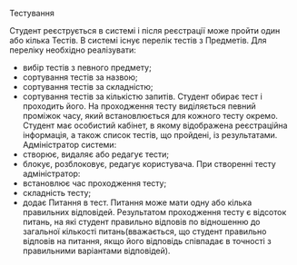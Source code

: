 Тестування

Студент реєструється в системі і після реєстрації може пройти один або кілька Тестів.
В системі існує перелік тестів з Предметів. Для переліку необхідно реалізувати:
- вибір тестів з певного предмету;
- сортування тестів за назвою;
- сортування тестів за складністю;
- сортування тестів за кількістю запитів.
  Студент обирає тест і проходить його.
  На проходження тесту виділяється певний проміжок часу, який встановлюється для кожного тесту окремо.
  Студент має особистий кабінет, в якому відображена реєстраційна інформація,
  а також список тестів, що пройдені, із результатами.
  Адміністратор системи:
- створює, видаляє або редагує тести;
- блокує, розблоковує, редагує користувача.
  При створенні тесту адміністратор:
- встановлює час проходження тесту;
- складність тесту;
- додає Питання в тест.
  Питання може мати одну або кілька правильних відповідей.
  Результатом проходження тесту є відсоток питань,
  на які студент правильно відповів по відношенню до загальної кількості питань(вважається, що студент
  правильно відповів на питання, якщо його відповідь співпадає в точності з правильними варіантами відповідей).
